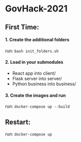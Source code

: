 # GovHack-2021


## First Time:

#### 1. Create the additional folders
run: <code>bash init_folders.sh</code>

#### 2. Load in your submodules
- React app into client/
- Flask server into server/
- Python business into business/

#### 3. Create the images and run
run: <code>docker-compose up --build</code>


## Restart:

run: <code>docker-compose up</code>